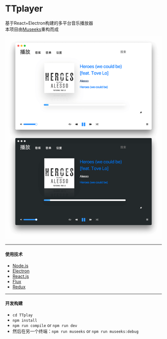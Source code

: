 # TTplayer

基于React+Electron构建的多平台音乐播放器  
本项目由<a href="https://github.com/KeitIG/museeks">Museeks</a>重构而成

![截图](music.png)

---
#### 使用技术
* [Node.js](https://nodejs.org/en/) 
* [Electron](https://github.com/atom/electron/)
* [React.js](https://facebook.github.io/react/) 
* [Flux](https://facebook.github.io/flux/)
* [Redux](http://redux.js.org/)

---

#### 开发构建


- `cd TTplay`
- `npm install`
- `npm run compile` or `npm run dev`  
- 然后在另一个终端：`npm run museeks` or `npm run museeks:debug`

